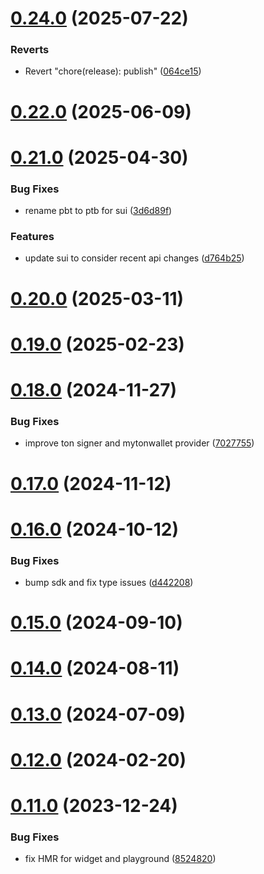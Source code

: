 # [0.24.0](https://github.com/rango-exchange/rango-client/compare/signer-ton@0.23.0...signer-ton@0.24.0) (2025-07-22)


### Reverts

* Revert "chore(release): publish" ([064ce15](https://github.com/rango-exchange/rango-client/commit/064ce157a2f819856f647f83aeb1c0410542e8d7))



# [0.22.0](https://github.com/rango-exchange/rango-client/compare/signer-ton@0.21.0...signer-ton@0.22.0) (2025-06-09)



# [0.21.0](https://github.com/rango-exchange/rango-client/compare/signer-ton@0.20.0...signer-ton@0.21.0) (2025-04-30)


### Bug Fixes

* rename pbt to ptb for sui ([3d6d89f](https://github.com/rango-exchange/rango-client/commit/3d6d89f2265766607a15d61e0df92643fb33072b))


### Features

* update sui to consider recent api changes ([d764b25](https://github.com/rango-exchange/rango-client/commit/d764b2501df9bb295f63cdbc0b05acd4a3abb4b9))



# [0.20.0](https://github.com/rango-exchange/rango-client/compare/signer-ton@0.19.0...signer-ton@0.20.0) (2025-03-11)



# [0.19.0](https://github.com/rango-exchange/rango-client/compare/signer-ton@0.18.0...signer-ton@0.19.0) (2025-02-23)



# [0.18.0](https://github.com/rango-exchange/rango-client/compare/signer-ton@0.17.0...signer-ton@0.18.0) (2024-11-27)


### Bug Fixes

* improve ton signer and mytonwallet provider ([7027755](https://github.com/rango-exchange/rango-client/commit/7027755740426359f42b088b842dfd01590df5c3))



# [0.17.0](https://github.com/rango-exchange/rango-client/compare/signer-ton@0.16.0...signer-ton@0.17.0) (2024-11-12)



# [0.16.0](https://github.com/rango-exchange/rango-client/compare/signer-ton@0.15.0...signer-ton@0.16.0) (2024-10-12)


### Bug Fixes

* bump sdk and fix type issues ([d442208](https://github.com/rango-exchange/rango-client/commit/d4422083bf5dd27d5f509ce1db7f9560d05428c8))



# [0.15.0](https://github.com/rango-exchange/rango-client/compare/signer-ton@0.14.0...signer-ton@0.15.0) (2024-09-10)



# [0.14.0](https://github.com/rango-exchange/rango-client/compare/signer-ton@0.13.0...signer-ton@0.14.0) (2024-08-11)



# [0.13.0](https://github.com/rango-exchange/rango-client/compare/signer-ton@0.12.0...signer-ton@0.13.0) (2024-07-09)



# [0.12.0](https://github.com/rango-exchange/rango-client/compare/signer-ton@0.11.0...signer-ton@0.12.0) (2024-02-20)



# [0.11.0](https://github.com/rango-exchange/rango-client/compare/signer-ton@0.9.0...signer-ton@0.11.0) (2023-12-24)


### Bug Fixes

* fix HMR for widget and playground ([8524820](https://github.com/rango-exchange/rango-client/commit/8524820f10cf0b8921f3db0c4f620ff98daa4103))



